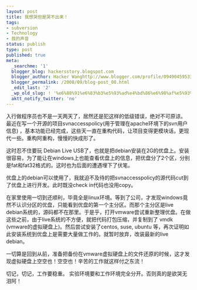 ```yaml
---
layout: post
title: 我想哭但是哭不出来！
tags:
- subversion
- Technology
- 我的声音
status: publish
type: post
published: true
meta:
  _searchme: '1'
  blogger_blog: hackersstory.blogspot.com
  blogger_author: Hacker Wanghttp://www.blogger.com/profile/09490459533264275905noreply@blogger.com
  blogger_permalink: /2008/09/blog-post_08.html
  _edit_last: '2'
  _wp_old_slug: ! '%e6%88%91%e6%83%b3%e5%93%ad%e4%bd%86%e6%98%af%e5%93%ad%e4%b8%8d%e5%87%ba%e6%9d%a5%ef%bc%81'
  aktt_notify_twitter: 'no'
---
```

入行做程序员也不是一天两天了，居然还是犯这样的低级错误，绝对不可原谅。
最近在写一个开源的项目svnaccesspolicy(用于管理在apache环境下的svn用户信息) ，基本功能已经完成，这些天一直在重构代码，让项目变得更模块话，更现代一些。重构阿重构，慢慢的快成形了。

这时忍不住要玩 Debian Live USB了，也就是把debian安装在2G的优盘上。安装很容易，为了能让在windows上也能查看优盘上的信息，把优盘分了2个区，分别是fat和fat32格式的。这时也为后面的遭遇埋下了伏笔。

优盘上的debian可以使用了，我就迫不及待的把svnaccesspolicy的源代码cut到了优盘上进行开发。此时既没check in代码也没用copy。

在家里使用一切到还顺利，毕竟全是linux环境。等到了公司，才发现windows竟然不认识分区的优盘，只能看到优盘的第一个主分区。而那个主分区是live debian系统的，源码都不在那里。于是乎，打开vmware尝试重新整理优盘。在做这些之前，由于live系统的不方便，就把代码打包压缩，并复制到了 vmdk (vmware的虚拟硬盘上)。然后尝试安装了centos, suse, ubuntu 等，再次证明如此安装系统到优盘上是需要大量做工作的。就暂时放弃，改装最新的live debian。

一切算是回到从前，准备把备份在vmware虚拟硬盘上的文件还原的时候，这才发现虚拟硬盘上空空也！空空也！辛苦的工作就这样付之东流！

切记，切记，工作要稳重。 实验环境要和工作环境完全分开。否则真的是欲哭无泪阿！
